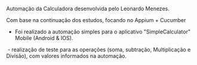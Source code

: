 Automação da Calculadora desenvolvida pelo Leonardo Menezes.

Com base na continuação dos estudos, focando no Appium + Cucumber


- Foi realizado a automação simples para o aplicativo "SimpleCalculator" Mobile (Android & IOS).

  - realização de teste para as operações (soma, subtração, Multiplicação e Divisão), com valores informados na automação.
 

